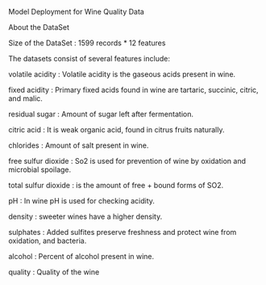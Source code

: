 Model Deployment for Wine Quality Data


About the DataSet

Size of the DataSet : 1599 records * 12 features

The datasets consist of several features include:

volatile acidity : Volatile acidity is the gaseous acids present in wine.

fixed acidity : Primary fixed acids found in wine are tartaric, succinic, citric, and malic.

residual sugar : Amount of sugar left after fermentation.

citric acid : It is weak organic acid, found in citrus fruits naturally.

chlorides : Amount of salt present in wine.

free sulfur dioxide : So2 is used for prevention of wine by oxidation and microbial spoilage.

total sulfur dioxide : is the amount of free + bound forms of SO2.

pH : In wine pH is used for checking acidity.

density : sweeter wines have a higher density.

sulphates : Added sulfites preserve freshness and protect wine from oxidation, and bacteria.

alcohol : Percent of alcohol present in wine.

quality : Quality of the wine